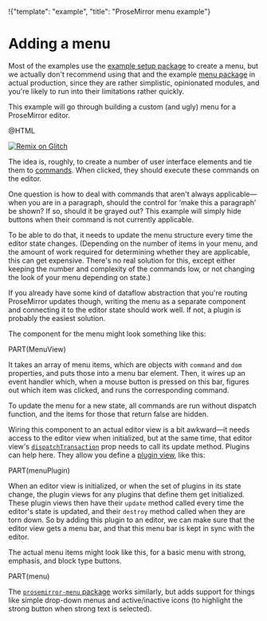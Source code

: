 !{"template": "example", "title": "ProseMirror menu example"}

# Adding a menu

Most of the examples use the [example setup
package](https://github.com/prosemirror/prosemirror-example-setup) to
create a menu, but we actually don't recommend using that and the
example [menu
package](https://github.com/prosemirror/prosemirror-menu) in actual
production, since they are rather simplistic, opinionated modules, and
you're likely to run into their limitations rather quickly.

This example will go through building a custom (and ugly) menu for a
ProseMirror editor.

@HTML

[![Remix on Glitch](https://cdn.glitch.com/2703baf2-b643-4da7-ab91-7ee2a2d00b5b%2Fremix-button.svg)](https://glitch.com/edit/#!/remix/prosemirror-demo-menu)

The idea is, roughly, to create a number of user interface elements
and tie them to [commands](/docs/guide/#commands). When clicked, they
should execute these commands on the editor.

One question is how to deal with commands that aren't always
applicable—when you are in a paragraph, should the control for ‘make
this a paragraph’ be shown? If so, should it be grayed out? This
example will simply hide buttons when their command is not currently
applicable.

To be able to do that, it needs to update the menu structure every
time the editor state changes. (Depending on the number of items in
your menu, and the amount of work required for determining whether
they are applicable, this can get expensive. There's no real solution
for this, except either keeping the number and complexity of the
commands low, or not changing the look of your menu depending on
state.)

If you already have some kind of dataflow abstraction that you're
routing ProseMirror updates though, writing the menu as a separate
component and connecting it to the editor state should work well. If
not, a plugin is probably the easiest solution.

The component for the menu might look something like this:

PART(MenuView)

It takes an array of menu items, which are objects with `command` and
`dom` properties, and puts those into a menu bar element. Then, it
wires up an event handler which, when a mouse button is pressed on
this bar, figures out which item was clicked, and runs the
corresponding command.

To update the menu for a new state, all commands are run without
dispatch function, and the items for those that return false are
hidden.

Wiring this component to an actual editor view is a bit awkward—it
needs access to the editor view when initialized, but at the same
time, that editor view's
[`dispatchTransaction`](##view.DirectEditorProps.dispatchTransaction)
prop needs to call its update method. Plugins can help here. They
allow you define a [plugin view](##state.PluginSpec.view), like this:

PART(menuPlugin)

When an editor view is initialized, or when the set of plugins in its
state change, the plugin views for any plugins that define them get
initialized. These plugin views then have their `update` method called
every time the editor's state is updated, and their `destroy` method
called when they are torn down. So by adding this plugin to an editor,
we can make sure that the editor view gets a menu bar, and that this
menu bar is kept in sync with the editor.

The actual menu items might look like this, for a basic menu with
strong, emphasis, and block type buttons.

PART(menu)

The [`prosemirror-menu`
package](https://github.com/prosemirror/prosemirror-menu) works
similarly, but adds support for things like simple drop-down menus and
active/inactive icons (to highlight the strong button when strong text
is selected).
